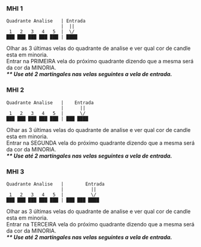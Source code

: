 ### MHI 1

```
Quadrante Analise   | Entrada 
                    |  ||
 1   2   3   4   5  |  \/
███ ███ ███ ███ ███ | ████
```

Olhar as 3 últimas velas do quadrante de analise e ver qual cor de candle esta em minoria.<br/>
Entrar na PRIMEIRA vela do próximo quadrante dizendo que a mesma será da cor da MINORIA.<br/>
___** Use até 2 martingales nas velas seguintes a vela de entrada.___<br/>

### MHI 2

```
Quadrante Analise   |    Entrada 
                    |      ||
 1   2   3   4   5  |      \/
███ ███ ███ ███ ███ | ███ ████
```

Olhar as 3 últimas velas do quadrante de analise e ver qual cor de candle esta em minoria.<br/>
Entrar na SEGUNDA vela do próximo quadrante dizendo que a mesma será da cor da MINORIA.<br/>
___** Use até 2 martingales nas velas seguintes a vela de entrada.___<br/>

### MHI 3

```
Quadrante Analise   |        Entrada 
                    |          ||
 1   2   3   4   5  |          \/
███ ███ ███ ███ ███ | ███ ███ ████
```

Olhar as 3 últimas velas do quadrante de analise e ver qual cor de candle esta em minoria.<br/>
Entrar na TERCEIRA vela do próximo quadrante dizendo que a mesma será da cor da MINORIA.<br/>
___** Use até 2 martingales nas velas seguintes a vela de entrada.___<br/>